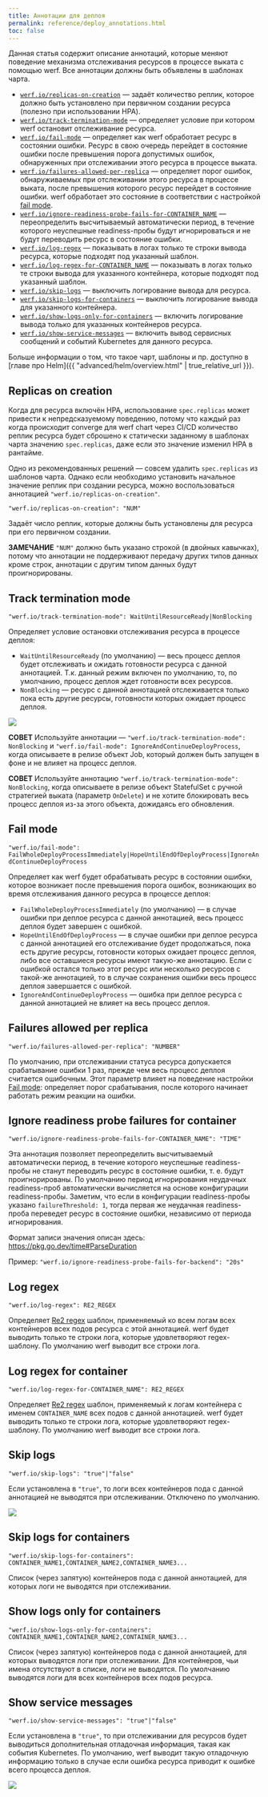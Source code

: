 ```yaml
---
title: Аннотации для деплоя
permalink: reference/deploy_annotations.html
toc: false
---
```


Данная статья содержит описание аннотаций, которые меняют поведение механизма отслеживания ресурсов в процессе выката с помощью werf. Все аннотации должны быть объявлены в шаблонах чарта.

- [`werf.io/replicas-on-creation`](#replicas-on-creation) — задаёт количество реплик, которое должно быть установлено при первичном создании ресурса (полезно при использовании HPA).
 - [`werf.io/track-termination-mode`](#track-termination-mode) — определяет условие при котором werf остановит отслеживание ресурса.
 - [`werf.io/fail-mode`](#fail-mode) — определяет как werf обработает ресурс в состоянии ошибки. Ресурс в свою очередь перейдет в состояние ошибки после превышения порога допустимых ошибок, обнаруженных при отслеживании этого ресурса в процессе выката.
 - [`werf.io/failures-allowed-per-replica`](#failures-allowed-per-replica) — определяет порог ошибок, обнаруживаемых при отслеживании этого ресурса в процессе выката, после превышения которого ресурс перейдет в состояние ошибки. werf обработает это состояние в соответствии с настройкой [fail mode](#fail-mode).
 - [`werf.io/ignore-readiness-probe-fails-for-CONTAINER_NAME`](#ignore-readiness-probe-failures-for-container) — переопределить высчитываемый автоматически период, в течение которого неуспешные readiness-пробы будут игнорироваться и не будут переводить ресурс в состояние ошибки.
 - [`werf.io/log-regex`](#log-regex) — показывать в логах только те строки вывода ресурса, которые подходят под указанный шаблон.
 - [`werf.io/log-regex-for-CONTAINER_NAME`](#log-regex-for-container) — показывать в логах только те строки вывода для указанного контейнера, которые подходят под указанный шаблон.
 - [`werf.io/skip-logs`](#skip-logs) — выключить логирование вывода для ресурса.
 - [`werf.io/skip-logs-for-containers`](#skip-logs-for-containers) — выключить логирование вывода для указанного контейнера.
 - [`werf.io/show-logs-only-for-containers`](#show-logs-only-for-containers) — включить логирование вывода только для указанных контейнеров ресурса.
 - [`werf.io/show-service-messages`](#show-service-messages) — включить вывод сервисных сообщений и событий Kubernetes для данного ресурса.

Больше информации о том, что такое чарт, шаблоны и пр. доступно в [главе про Helm]({{ "advanced/helm/overview.html" | true_relative_url }}).

## Replicas on creation

Когда для ресурса включён HPA, использование `spec.replicas` может привести к непредсказуемому поведению, потому что каждый раз когда происходит converge для werf chart через CI/CD количество реплик ресурса будет сброшено к статически заданному в шаблонах чарта значению `spec.replicas`, даже если это значение изменил HPA в рантайме.

Одно из рекомендованных решений — совсем удалить `spec.replicas` из шаблонов чарта. Однако если необходимо установить начальное значение реплик при создании ресурса, можно воспользоваться аннотацией `"werf.io/replicas-on-creation"`.

`"werf.io/replicas-on-creation": "NUM"`

Задаёт число реплик, которые должны быть установлены для ресурса при его первичном создании.

**ЗАМЕЧАНИЕ** `"NUM"` должно быть указано строкой (в двойных кавычках), потому что аннотации не поддерживают передачу других типов данных кроме строк, аннотации с другим типом данных будут проигнорированы.

## Track termination mode

`"werf.io/track-termination-mode": WaitUntilResourceReady|NonBlocking`

Определяет условие остановки отслеживания ресурса в процессе деплоя:
 * `WaitUntilResourceReady` (по умолчанию) — весь процесс деплоя будет отслеживать и ожидать готовности ресурса с данной аннотацией. Т.к. данный режим включен по умолчанию, то, по умолчанию, процесс деплоя ждет готовности всех ресурсов.
 * `NonBlocking` — ресурс с данной аннотацией отслеживается только пока есть другие ресурсы, готовности которых ожидает процесс деплоя.

<img src="https://raw.githubusercontent.com/werf/demos/master/deploy/werf-new-track-modes-3.gif" />

**СОВЕТ** Используйте аннотации — `"werf.io/track-termination-mode": NonBlocking` и `"werf.io/fail-mode": IgnoreAndContinueDeployProcess`, когда описываете в релизе объект Job, который должен быть запущен в фоне и не влияет на процесс деплоя.

**СОВЕТ** Используйте аннотацию `"werf.io/track-termination-mode": NonBlocking`, когда описываете в релизе объект StatefulSet с ручной стратегией выката (параметр `OnDelete`) и не хотите блокировать весь процесс деплоя из-за этого объекта, дожидаясь его обновления.

## Fail mode

`"werf.io/fail-mode": FailWholeDeployProcessImmediately|HopeUntilEndOfDeployProcess|IgnoreAndContinueDeployProcess`

Определяет как werf будет обрабатывать ресурс в состоянии ошибки, которое возникает после превышения порога ошибок, возникающих во время отслеживания данного ресурса в процессе деплоя:
 * `FailWholeDeployProcessImmediately` (по умолчанию) — в случае ошибки при деплое ресурса с данной аннотацией, весь процесс деплоя будет завершен с ошибкой.
 * `HopeUntilEndOfDeployProcess` — в случае ошибки при деплое ресурса с данной аннотацией его отслеживание будет продолжаться, пока есть другие ресурсы, готовности которых ожидает процесс деплоя, либо все оставшиеся ресурсы имеют такую-же аннотацию. Если с ошибкой остался только этот ресурс или несколько ресурсов с такой-же аннотацией, то в случае сохранения ошибки весь процесс деплоя завершается с ошибкой.
 * `IgnoreAndContinueDeployProcess` — ошибка при деплое ресурса с данной аннотацией не влияет на весь процесс деплоя.

## Failures allowed per replica

`"werf.io/failures-allowed-per-replica": "NUMBER"`

По умолчанию, при отслеживании статуса ресурса допускается срабатывание ошибки 1 раз, прежде чем весь процесс деплоя считается ошибочным. Этот параметр влияет на поведение настройки [Fail mode](#fail-mode): определяет порог срабатывания, после которого начинает работать режим реакции на ошибки.

## Ignore readiness probe failures for container

`"werf.io/ignore-readiness-probe-fails-for-CONTAINER_NAME": "TIME"`

Эта аннотация позволяет переопределить высчитываемый автоматически период, в течение которого неуспешные readiness-пробы
не станут переводить ресурс в состояние ошибки, т. е. будут проигнорированы. По умолчанию период игнорирования неудачных
readiness-проб автоматически вычисляется на основе конфигурации readiness-пробы. Заметим, что если в конфигурации
readiness-пробы указано `failureThreshold: 1`, тогда первая же неудачная readiness-проба переведет ресурс в состояние
ошибки, независимо от периода игнорирования.

Формат записи значения описан здесь: https://pkg.go.dev/time#ParseDuration

Пример:
`"werf.io/ignore-readiness-probe-fails-for-backend": "20s"`

## Log regex

`"werf.io/log-regex": RE2_REGEX`

Определяет [Re2 regex](https://github.com/google/re2/wiki/Syntax) шаблон, применяемый ко всем логам всех контейнеров всех подов ресурса с этой аннотацией. werf будет выводить только те строки лога, которые удовлетворяют regex-шаблону. По умолчанию werf выводит все строки лога.

## Log regex for container

`"werf.io/log-regex-for-CONTAINER_NAME": RE2_REGEX`

Определяет [Re2 regex](https://github.com/google/re2/wiki/Syntax) шаблон, применяемый к логам контейнера с именем `CONTAINER_NAME` всех подов с данной аннотацией. werf будет выводить только те строки лога, которые удовлетворяют regex-шаблону. По умолчанию werf выводит все строки лога.

## Skip logs

`"werf.io/skip-logs": "true"|"false"`

Если установлена в `"true"`, то логи всех контейнеров пода с данной аннотацией не выводятся при отслеживании. Отключено по умолчанию.

<img src="https://raw.githubusercontent.com/werf/demos/master/deploy/werf-new-track-modes-2.gif" />

## Skip logs for containers

`"werf.io/skip-logs-for-containers": CONTAINER_NAME1,CONTAINER_NAME2,CONTAINER_NAME3...`

Список (через запятую) контейнеров пода с данной аннотацией, для которых логи не выводятся при отслеживании.

## Show logs only for containers

`"werf.io/show-logs-only-for-containers": CONTAINER_NAME1,CONTAINER_NAME2,CONTAINER_NAME3...`

Список (через запятую) контейнеров пода с данной аннотацией, для которых выводятся логи при отслеживании. Для контейнеров, чьи имена отсутствуют в списке, логи не выводятся. По умолчанию выводятся логи для всех контейнеров всех подов ресурса.

## Show service messages

`"werf.io/show-service-messages": "true"|"false"`

Если установлена в `"true"`, то при отслеживании для ресурсов будет выводиться дополнительная отладочная информация, такая как события Kubernetes. По умолчанию, werf выводит такую отладочную информацию только в случае если ошибка ресурса приводит к ошибке всего процесса деплоя.

<img src="https://raw.githubusercontent.com/werf/demos/master/deploy/werf-new-track-modes-1.gif" />
